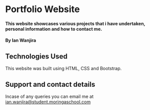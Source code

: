 # Portfolio Website
#### This website showcases various projects that i have undertaken, personal information and how to contact me.
#### By **Ian Wanjira**
## Technologies Used
This website was built using HTML, CSS and Bootstrap.
## Support and contact details
Incase of any queries you can email me at ian.wanjira@student.moringaschool.com
